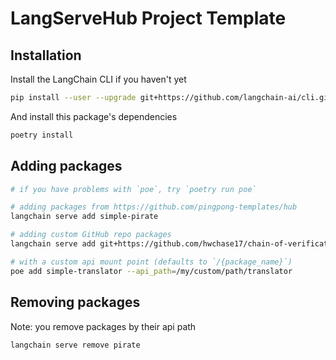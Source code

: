 # LangServeHub Project Template

## Installation
Install the LangChain CLI if you haven't yet
```bash
pip install --user --upgrade git+https://github.com/langchain-ai/cli.git
```
And install this package's dependencies
```bash
poetry install
```

## Adding packages
```bash
# if you have problems with `poe`, try `poetry run poe`

# adding packages from https://github.com/pingpong-templates/hub
langchain serve add simple-pirate

# adding custom GitHub repo packages
langchain serve add git+https://github.com/hwchase17/chain-of-verification

# with a custom api mount point (defaults to `/{package_name}`)
poe add simple-translator --api_path=/my/custom/path/translator
```

## Removing packages

Note: you remove packages by their api path
```bash
langchain serve remove pirate
```
